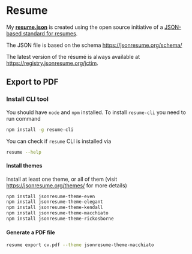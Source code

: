 # Resume

My **[resume.json](resume.json)** is created using the open source initiative of
a [JSON-based standard for resumes](https://jsonresume.org/).

The JSON file is based on the schema https://jsonresume.org/schema/

The latest version of the résumé is always available at https://registry.jsonresume.org/jctim.

## Export to PDF

### Install CLI tool

You should have `node` and `npm` installed.
To install `resume-cli` you need to run command

```bash
npm install -g resume-cli
```

You can check if `resume` CLI is installed via

```bash
resume --help
````

#### Install themes

Install at least one theme, or all of them (visit https://jsonresume.org/themes/ for more details)

```bash
npm install jsonresume-theme-even
npm install jsonresume-theme-elegant
npm install jsonresume-theme-kendall
npm install jsonresume-theme-macchiato
npm install jsonresume-theme-rickosborne
```

#### Generate a PDF file

```bash
resume export cv.pdf --theme jsonresume-theme-macchiato
```

